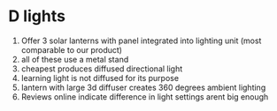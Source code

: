 # D lights 

1. Offer 3 solar lanterns with panel integrated into lighting unit (most comparable to our product)
2. all of these use a metal stand
3. cheapest produces diffused directional light
4. learning light is not diffused for its purpose
5. lantern with large 3d diffuser creates 360 degrees ambient lighting
6. Reviews online indicate difference in light settings arent big enough

